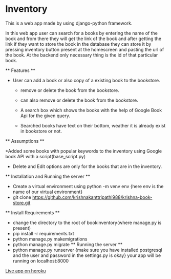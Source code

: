 #  Inventory 

This is a web app made by using django-python framework.

In this web app user can search for a books by entering the name of the book and from there they will get the link of the book and after getting the link if they want to store the book in the database they can store it by pressing inventory button present at the homescreen and pasting the url of the book.
At the backend only necessary thing is the id of that particular book.

** Features **
* User can add a book or also copy of a existing book to the bookstore.

  * remove or delete the book from the bookstore.

  * can also remove or delete the book from the bookstore.
  
  * A search box which shows the books with the help of Google Book Api for the given query.
  
  * Searched books have text on their bottom, weather it is already exist in bookstore or not.
  
 ** Assumptions **
 
  *Added some books with popular keywords to the inventory using Google book API with a script(base_script.py)
  
  * Delete and Edit options are only for the books that are in the inventory.
  
 ** Installation and Running the server **
 * Create a virtual environment using python -m venv env {here env is the name of our virtual environment}
 * git clone https://github.com/krishnakanttripathi988/krishna-book-store.git
 
** Install Requirements **
  * change the directory to the root of bookinventory(where manage.py is present)
  * pip install -r requirements.txt
  * python manage.py makemigrations
  * python manage.py migrate
** Running the server **
 * python manage.py runserver {make sure you have installed postgresql and the user and password in the settings.py is okay}
 your app will be running on localhost:8000
    
 [Live app on heroku](https://krishna-bookinventory.herokuapp.com/inventory/)
  

 
  
